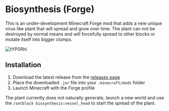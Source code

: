 # Biosynthesis (Forge)

This is an under-development Minecraft Forge mod that adds a new unique virus like plant that will spread and grow over time. The plant can not be destroyed by normal means and will forcefully spread to other blocks or mutate itself into bigger clumps.

![tYP0Rhi](https://github.com/user-attachments/assets/58f2da0b-2130-49e8-901e-fdf7bd93c91a)

## Installation

1. Download the latest release from the [releases page](https://github.com/someramsey/biosynthesis/releases)
2. Place the downloaded `.jar` file into your `.minecraft/mods` folder
3. Launch Minecraft with the Forge profile

The plant currently does not naturally generate, launch a new world and use the `/setblock biosynthesis:vessel_head` to start the spread of the plant.
